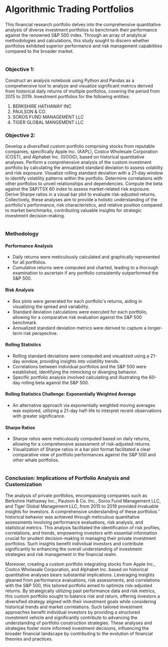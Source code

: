 # Algorithmic Trading Portfolios
###

This financial research portfolio delves into the comprehensive quantitative analysis of diverse investment portfolios to benchmark their performance against the renowned S&P 500 index. Through an array of analytical methodologies and calculations, this study sought to discern whether portfolios exhibited superior performance and risk management capabilities compared to the broader market.
# 
### Objective 1: 
Construct an analysis notebook using Python and Pandas as a comprehensive tool to analyze and visualize significant metrics derived from historical daily returns of multiple portfolios, covering the period from 2015 to 2019. Investment portfolios for the following entities: 

  1. BERKSHIRE HATHAWAY INC
  2. PAULSON & CO.
  3. SOROS FUND MANAGEMENT LLC
  4. TIGER GLOBAL MANGEMENT LLC

### Objective 2: 
Develop a diversified custom portfolio comprising stocks from reputable companies, specifically Apple Inc. (AAPL), Costco Wholesale Corporation (COST), and Alphabet Inc. (GOOG), based on historical quantitative analyses.
Perform a comprehensive analysis of the custom investment portfolio by calculating the annualized standard deviation to assess volatility and risk exposure. Visualize rolling standard deviation with a 21-day window to identify volatility patterns within the portfolio. Determine correlations with other portfolios to unveil relationships and dependencies. Compute the beta against the S&P/TSX 60 index to assess market-related risk exposure. Derive Sharpe ratios in a visual bar plot to evaluate risk-adjusted returns. Collectively, these analyses aim to provide a holistic understanding of the portfolio's performance, risk characteristics, and relative position compared to market benchmarks, contributing valuable insights for strategic investment decision-making.
#
### Methodology 
#### Performance Analysis
- Daily returns were meticulously calculated and graphically represented for all portfolios.
- Cumulative returns were computed and charted, leading to a thorough examination to ascertain if any portfolio consistently outperformed the S&P 500.
#### Risk Analysis
- Box plots were generated for each portfolio's returns, aiding in visualizing the spread and variability.
- Standard deviation calculations were executed for each portfolio, allowing for a comparative risk evaluation against the S&P 500 benchmark.
- Annualized standard deviation metrics were derived to capture a longer-term risk perspective.
#### Rolling Statistics
- Rolling standard deviations were computed and visualized using a 21-day window, providing insights into volatility trends.
- Correlations between individual portfolios and the S&P 500 were established, identifying the mimicking or diverging behavior.
- Specific portfolio analysis involved calculating and illustrating the 60-day rolling beta against the S&P 500.
#### Rolling Statistics Challenge: Exponentially Weighted Average
- An alternative approach via exponentially weighted moving averages was explored, utilizing a 21-day half-life to interpret recent observations with greater significance.
#### Sharpe Ratios
- Sharpe ratios were meticulously computed based on daily returns, allowing for a comprehensive assessment of risk-adjusted returns.
- Visualization of Sharpe ratios in a bar plot format facilitated a clear comparative view of portfolio performances against the S&P 500 and other whale portfolios.
#
### Conclusion: Implications of Portfolio Analysis and Customization
   The analysis of private portfolios, encompassing companies such as Berkshire Hathaway Inc., Paulson & Co. Inc., Soros Fund Management LLC, and Tiger Global Management LLC, from 2015 to 2019 provided invaluable insights for investors. A comprehensive understanding of these portfolios ' historical behavior was achieved through meticulous quantitative assessments involving performance evaluations, risk analysis, and statistical metrics. This analysis facilitated the identification of risk profiles, correlations, and trends, empowering investors with essential information crucial for prudent decision-making in managing their private investment portfolios. Such insights benefit individual investors and contribute significantly to enhancing the overall understanding of investment strategies and risk management in the financial realm.

   Moreover, creating a custom portfolio integrating stocks from Apple Inc., Costco Wholesale Corporation, and Alphabet Inc. based on historical quantitative analyses bears substantial implications. Leveraging insights gleaned from performance evaluations, risk assessments, and correlations with the S&P 500, this tailored portfolio aimed to optimize risk-adjusted returns. By strategically utilizing past performance data and risk metrics, this custom portfolio sought to balance risk and return, offering investors a diversified strategy aligned with their investment goals while considering historical trends and market correlations. Such tailored investment approaches benefit individual investors by providing a structured investment vehicle and significantly contribute to advancing the understanding of portfolio construction strategies. These analyses and strategies foster more informed investment decisions, influencing the broader financial landscape by contributing to the evolution of financial theories and practices.

